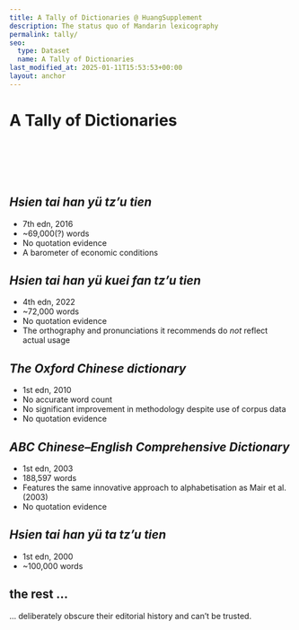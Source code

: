 ```yaml
---
title: A Tally of Dictionaries @ HuangSupplement
description: The status quo of Mandarin lexicography
permalink: tally/
seo:
  type: Dataset
  name: A Tally of Dictionaries
last_modified_at: 2025-01-11T15:53:53+00:00
layout: anchor
---
```

# A Tally of Dictionaries
&nbsp;  
&nbsp;  
&nbsp;  
&nbsp;  
## _Hsien tai han yü tz’u tien_

- 7th edn, 2016
- ~69,000(?) words
- No quotation evidence
- A barometer of economic conditions

## _Hsien tai han yü kuei fan tz’u tien_

- 4th edn, 2022
- ~72,000 words
- No quotation evidence
- The orthography and pronunciations it recommends do _not_ reflect actual usage

## _The Oxford Chinese dictionary_

- 1st edn, 2010
- No accurate word count 
- No significant improvement in methodology despite use of corpus data
- No quotation evidence

## _ABC Chinese–English Comprehensive Dictionary_

- 1st edn, 2003
- 188,597 words
- Features the same innovative approach to alphabetisation as Mair et al. (2003)
- No quotation evidence

## _Hsien tai han yü ta tz’u tien_

- 1st edn, 2000
- ~100,000 words

## the rest …
… deliberately obscure their editorial history and can’t be trusted.
